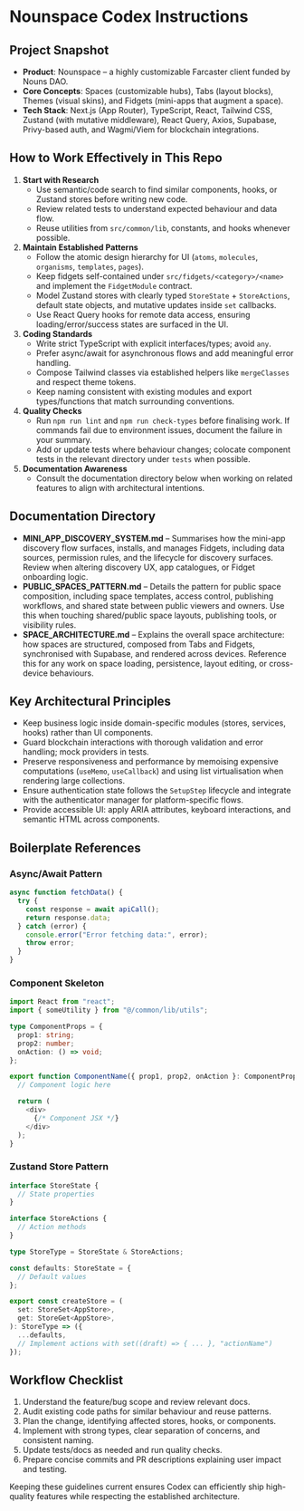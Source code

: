 # Nounspace Codex Instructions

## Project Snapshot
- **Product**: Nounspace – a highly customizable Farcaster client funded by Nouns DAO.
- **Core Concepts**: Spaces (customizable hubs), Tabs (layout blocks), Themes (visual skins), and Fidgets (mini-apps that augment a space).
- **Tech Stack**: Next.js (App Router), TypeScript, React, Tailwind CSS, Zustand (with mutative middleware), React Query, Axios, Supabase, Privy-based auth, and Wagmi/Viem for blockchain integrations.

## How to Work Effectively in This Repo
1. **Start with Research**
   - Use semantic/code search to find similar components, hooks, or Zustand stores before writing new code.
   - Review related tests to understand expected behaviour and data flow.
   - Reuse utilities from `src/common/lib`, constants, and hooks whenever possible.
2. **Maintain Established Patterns**
   - Follow the atomic design hierarchy for UI (`atoms`, `molecules`, `organisms`, `templates`, `pages`).
   - Keep fidgets self-contained under `src/fidgets/<category>/<name>` and implement the `FidgetModule` contract.
   - Model Zustand stores with clearly typed `StoreState` + `StoreActions`, default state objects, and mutative updates inside `set` callbacks.
   - Use React Query hooks for remote data access, ensuring loading/error/success states are surfaced in the UI.
3. **Coding Standards**
   - Write strict TypeScript with explicit interfaces/types; avoid `any`.
   - Prefer async/await for asynchronous flows and add meaningful error handling.
   - Compose Tailwind classes via established helpers like `mergeClasses` and respect theme tokens.
   - Keep naming consistent with existing modules and export types/functions that match surrounding conventions.
4. **Quality Checks**
   - Run `npm run lint` and `npm run check-types` before finalising work. If commands fail due to environment issues, document the failure in your summary.
   - Add or update tests where behaviour changes; colocate component tests in the relevant directory under `tests` when possible.
5. **Documentation Awareness**
   - Consult the documentation directory below when working on related features to align with architectural intentions.

## Documentation Directory
- **MINI_APP_DISCOVERY_SYSTEM.md** – Summarises how the mini-app discovery flow surfaces, installs, and manages Fidgets, including data sources, permission rules, and the lifecycle for discovery surfaces. Review when altering discovery UX, app catalogues, or Fidget onboarding logic.
- **PUBLIC_SPACES_PATTERN.md** – Details the pattern for public space composition, including space templates, access control, publishing workflows, and shared state between public viewers and owners. Use this when touching shared/public space layouts, publishing tools, or visibility rules.
- **SPACE_ARCHITECTURE.md** – Explains the overall space architecture: how spaces are structured, composed from Tabs and Fidgets, synchronised with Supabase, and rendered across devices. Reference this for any work on space loading, persistence, layout editing, or cross-device behaviours.

## Key Architectural Principles
- Keep business logic inside domain-specific modules (stores, services, hooks) rather than UI components.
- Guard blockchain interactions with thorough validation and error handling; mock providers in tests.
- Preserve responsiveness and performance by memoising expensive computations (`useMemo`, `useCallback`) and using list virtualisation when rendering large collections.
- Ensure authentication state follows the `SetupStep` lifecycle and integrate with the authenticator manager for platform-specific flows.
- Provide accessible UI: apply ARIA attributes, keyboard interactions, and semantic HTML across components.

## Boilerplate References
### Async/Await Pattern
```typescript
async function fetchData() {
  try {
    const response = await apiCall();
    return response.data;
  } catch (error) {
    console.error("Error fetching data:", error);
    throw error;
  }
}
```

### Component Skeleton
```typescript
import React from "react";
import { someUtility } from "@/common/lib/utils";

type ComponentProps = {
  prop1: string;
  prop2: number;
  onAction: () => void;
};

export function ComponentName({ prop1, prop2, onAction }: ComponentProps) {
  // Component logic here

  return (
    <div>
      {/* Component JSX */}
    </div>
  );
}
```

### Zustand Store Pattern
```typescript
interface StoreState {
  // State properties
}

interface StoreActions {
  // Action methods
}

type StoreType = StoreState & StoreActions;

const defaults: StoreState = {
  // Default values
};

export const createStore = (
  set: StoreSet<AppStore>,
  get: StoreGet<AppStore>,
): StoreType => ({
  ...defaults,
  // Implement actions with set((draft) => { ... }, "actionName")
});
```

## Workflow Checklist
1. Understand the feature/bug scope and review relevant docs.
2. Audit existing code paths for similar behaviour and reuse patterns.
3. Plan the change, identifying affected stores, hooks, or components.
4. Implement with strong types, clear separation of concerns, and consistent naming.
5. Update tests/docs as needed and run quality checks.
6. Prepare concise commits and PR descriptions explaining user impact and testing.

Keeping these guidelines current ensures Codex can efficiently ship high-quality features while respecting the established architecture.
